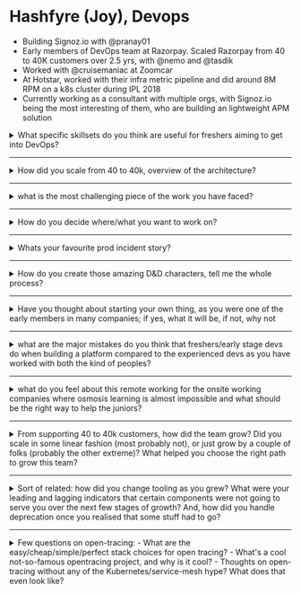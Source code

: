 # Hashfyre (Joy), Devops

- Building Signoz.io with @pranay01
- Early members of DevOps team at Razorpay. Scaled Razorpay from 40 to 40K customers over 2.5 yrs, with @nemo and @tasdik
- Worked with @cruisemaniac at Zoomcar
- At Hotstar, worked with their infra metric pipeline and did around 8M RPM on a k8s cluster during IPL 2018
- Currently working as a consultant with multiple orgs, with Signoz.io being the most interesting of them, who are building an lightweight APM solution

<details>

<summary>What specific skillsets do you think are useful for freshers aiming to get into DevOps?</summary>

- Try and be a generalist, the flux in devops is constant. Adapting fast is a huge bonus
- Linux Systems knowledge helped me
</details>

---

<details>

<summary>How did you scale from 40 to 40k, overview of the architecture?</summary>

- it's a lot about using the right tool and the right time and convincing stakeholders and devs alike that investment on devops process and toolchain is worthwhile in the long run
- So we went like this,
  - AWS, EC2, 1 monolith, CICD with wercker
  - VPC migration to terraform, packer, ansible
  - [Shipping servers continuously with ansible packer and terraform Slides](https://speakerdeck.com/hashfyre/shipping-servers-continuously-with-ansible-packer-and-terraform)
  - ASG, loadbalancers, NAT Gateways
  - Prometheus, ES
  - CoreOS + single Docker per Ec2 with systemd
  - kubernetes with bootkube + terraform
- all in a span of 2.5 yrs
- delivery velocity was a huge thing for us
- 10+ deploys to prod / day in the initial days, this was slowed down over time to make room for more complexity and a slower cadence

> No lambda or serveless, also thoughts on server less?

- we did some lambda circa 2016, but there was no serverless buzzword hype then
- a lot of our financial institution file transfer stuff was on lambda
- when we interacted with orgs that didn't have apis and had to send them consolidated data as files
- Also yeah DevOps != BuzzWordOps
- This is mostly about tech evolution albeit breifly
</details>

---

<details>

<summary>what is the most challenging piece of the work you have faced?</summary>

- Writing Self-review
- Convincing leadership to invest in tech-debt

> I meant in devops though

- Yes, that's the most important part. Tech is easy. Building a DevOps culture is difficult.
- Whatever you're trying to do, if you can't get buy-in from leadership, it's gonna go down the drain. Sooner or later.
- Tech is more or less deterministic within certain bounds, people are the hardest part

</details>

---

<details>

<summary>How do you decide where/what you want to work on?</summary>

- Depends on the scope
- a roadmap highlights long term goals
- a sprint kanban defines 2 weeks worth of work
- with 30% buffer for ad-hoc
- in my experience pure sprint, agile etc doesn't work for a devops org unless you've a split platform and SRE team
- at any time revenue loss takes top priority
- any incident that makes the org hemorrhage money is P1

> I also meant in a broader sense. Like how do you decide between companies/job ?

- Hmm, I may not be the best person to offer advice on that, I've a bias towards hacker-culture over super-structured orgs which has knowledge silos
- I'm still figuring this out, I end up working for people I like more than the org
</details>

---

<details>

<summary>Whats your favourite prod incident story?</summary>

> A migration story

- Moving an entire VPC from us-east-1 to ap-south-1 during demo under peak load seamlessly
- our devs didn't know the next day that we had moved regions
- the frontend person noticed reduced response times and came to ask us during lunch the next day
- we did this with a 2 month prep + code + rehearsals and zero downtime
- it was me, my lead, nemo and a Sr. Architect
- we had excellent Irish whiskey in the morning at 7 am and went home to sleep

> Incident story would be the one at HotStar:

- Where I had to trick the `volumeAttachDetachController` to mount a volume / PV from another region by manually altering PV / PVC IDs, labels, annotations
- because we had exhausted one AZ and prometheus node wasn't coming up in that region
- without prometheus we lost real time metrics, which meant our metric-server + HPA + DynamoDB based stepped-scaling logic wouldn't work
- unable to scale means unable to stream and and losing users
- I still have a [P1 bug on thanos](https://github.com/thanos-io/thanos/issues/981) from the time, seems it got closed 26 days ago, it got stale and closed down, wasn't solved

> Be so big you empty out the AZ

- of that particular machine type, c5.9XL
- Which is why when someone asks me what's the solution for scale, I say money

> But if you were mounting a PVC from another region wouldn't that affect the response time severely? (Guess that was an acceptable tradeoff)

- we had other nodes, on the other regions
- I cloned over the volume to the AZ, but had to fake volume ID -> PV -> PVC manually identically so that the controller feels it's a PV from the same AZ and mounts it on a new node in the healthy AZ
- we were only losing metrics forwarded to one of the prom nodes
- thanos dedup should have taken care of it
- but due to the above issue, the overall metric numbers tanked whenever a gap overlapped with full data
- triggering a scale down
- so we had to freeze auto-scale up/down during the duration of the fix
</details>

---

<details>
<summary>How do you create those amazing D&D characters, tell me the whole process?</summary>

- I'll have to record a YouTube video
- I just watch other videos on YouTube and practice, my RPG group also has great people who offer feedback and teach me a thing or two (artists themselves)

</details>

---

<details><summary>Have you thought about starting your own thing, as you were one of the early members in many companies; if yes, what it will be, if not, why not</summary>

- Yes.
- But I believe I still have a lot to learn from people. Which is why I left HS to work on a product idea that my ex-mentor from Razorpay had (one of his friends who was the CEO of a Service based company wanted to build this under his org's banner) . I built it to our mutual vision. So even though the company tanked, I built my first Product to spec in a year with only two freshers in my team.
- Which is also why I'm trying to work with folks in Signoz who are focused on building platforms
- Lots to learn.
- Most of my current clients are folks building MVPs

> What things now are more important compared to the time when you have started in building products/MVPs?

- I have to unlearn a bit of my detail oriented approach. Focus more on core functionality than getting everything right (which comes from my DevOps background)

</details>

---

<details>
<summary>what are the major mistakes do you think that freshers/early stage devs do when building a platform compared to the experienced devs as you have worked with both the kind of peoples?
</summary>

- Trust in their headcanon rather than do market research, user base cultivation
- If you feel that you're version is the best possible version. It may be more hubris than ingenuity.
- Sometimes you can launch a product with an XL sheet and build the tech later, if you can find how to cultivate your first customer set
</details>

---

<details>
<summary>
what do you feel about this remote working for the onsite working companies where osmosis learning is almost impossible and what should be the right way to help the juniors?
</summary>

- After a 5mo WFH marathon, I think I'll personally be glad to be among people in an office.
- The only circumnavigation is through video calls. But I'm not sure how that renders unto osmosis learning.
- I found it very challenging leading even a small team full remote.
- Afterwards I've just been working solo.
</details>

---

<details>
<summary>From supporting 40 to 40k customers, how did the team grow? Did you scale in some linear fashion (most probably not), or just grow by a couple of folks (probably the other extreme)? What helped you choose the right path to grow this team?
</summary>

> interesting to hear what the numbers were at the start and end, and the journey (though I suspect the magnitude will be a lot smaller)

- our team scaled from 2 to 5, then 8 at the tail end, in the course of my 2.5yrs
- we grew the team initially in a reactive manner, proportional to pending workload per sprint
- then we actively started being proactive about it, sort of working out 1 yr roadmap and hire based on that + scale buffer of 5x load

> Ah, that last part is pretty nice. I've mostly been in teams where the team grew in a reactive manner, this is a nice way to think about it!

</details>

---

<details>
<summary>
Sort of related: how did you change tooling as you grew? What were your leading and lagging indicators that certain components were not going to serve you over the next few stages of growth? And, how did you handle deprecation once you realised that some stuff had to go?
</summary>

> I'm sure the channel would be very interested in the technical aspects. I'd also love to hear about the organisational aspects of this change

- Our first driving factors were twofold, speed and security
- Other aspects been explained in one of the above questions
- Core choice was automate everything, Infra-as-code everything
- git RBAC, SG access
- every single resource and rule was defined in terraform
- later the app layer transferred into docker and infra layer to k8s
- which was almost a year long effort for 10+ microservices
- and once we got in the mood for microservices, there was a new one planned every month
- so migration + service onboarding was a challenge
- one of the core aspects that were lagging back then was observability
- especially **Logging**
- we had splunk which had license cost and storage volume issues
- then we moved to ES, which became almost a full time job of one of our team members to keep fixing indexes and creating dashboards
- A single node prometheus worked for us for a while, with 15d retention
- NewRelic later became the core of our o11y stack after a while
- but I guess a lot has changed since then
- I'm aware of the current efforts, but I guess you can hear it from the horse's mouth. cc @nemo

> There's absolutely no doubt that everything checked into code for infra is a massive boost for keeping a team sane...

> Thank you so much for the detailed replies! Adding a follow up question...

> How did you operationalise the 'new micro service every month' bit later? Did you rely on documentation alone, or did you rely on scaffolding tools to make it easier for new teams to onboard? How did you then keep people from copy/pasting stuff and making it a mess to maintain as a central team?

- this was a time we were slowly going polyglot
- from the initial PHP monolith to go microservices for smaller stuff and python microservices for data / ML stuff
- a good practice we carried over from the PHP world was core modules / libraries
- our PHP monolith, even though such was built on top of few clean interfaced modules
- so that first batch of PHP microservices sort of were spun off with these core libraries re-used
- go, python were new to the team
- and were mostly being developed by the new hires
- we had like 3-4 go, 2 python services IIRC
- so not much boilerplate was done, but we were cognizant that it would have to be done some day
- I was more focussed on building easy delivery pipelines and on-demand envs
- which were getting harder with just terraform
- the tooling around multi-tenancy was still in it's earliest days
- ephemeral clusters were something we were planning to get to
- also, we never had the pod approach
- so there was no getting a team onboarded
- every dev had access to all repos
- there were no silos
- devs participated in ops and vice-versa
- our pipeline was to get a new service from spec to prod in shortest time as possible
- and ensure reactive changes could be deployed through quick dev-stage-uat-prod pipeline

> Per developer branch environments are hard to manage in a micro services model, we felt that Terraform was the wrong tool to define that infra...

- we had per feature branches and rebase arch
- no per dev branches
- But yeah, which is why moving to k8s was essential

</details>

---

<details>
<summary>
Few questions on open-tracing:
- What are the easy/cheap/simple/perfect stack choices for open tracing?
- What's a cool not-so-famous opentracing project, and why is it cool?
- Thoughts on open-tracing without any of the Kubernetes/service-mesh hype? What does that even look like?</summary>

```
Answered by @Ankit Nayan
> What are the easy/cheap/simple/perfect stack choices for open tracing?
Jaeger and Zipkin among opensource projects. Though I couldn't find any TCO blogs for setting up and running them. Apache Skywalking has some Opentracing compliant APIs [https://github.com/apache/skywalking/issues/4722#issuecomment-619733912]
> What's a cool not-so-famous opentracing project, and why is it cool?
A cool project eventually becomes famous. I guess, what you meant is a cool project that is still not heavily adopted?
> Thoughts on open-tracing without any of the Kubernetes/service-mesh hype? What does that even look like?
OpenTracing becomes important for microservices architecture where multiple services interact with each other and thus pointing out which dependency service is responsible for a breaking API becomes difficult. Tracing is very relevant even for non-kubernetes or service-mesh setup
```

- OpenTracing is going to get deprecated and moved to OpenTelemetry anyways
- Jaeger, Zipkin, all of the folks are in the middle of starting to support OpenTelemery APIs
- which to most extent are OpenTracing compliant too
- as of now the easiest I can think is jaeger + openTelemetry with JBOD storage
- later JBOD (just a bunch of disks) can be replaced by cassandra-kafka
- do look at this demo: [otel-k8s](https://github.com/Hashfyre/otel-k8s)
- @nemo Hashfyre also wrote a blog around Otel for k8s - if you are interested - [opentelemetry-kubernetes](https://signoz.io/blog/opentelemetry-kubernetes/)

</details>
